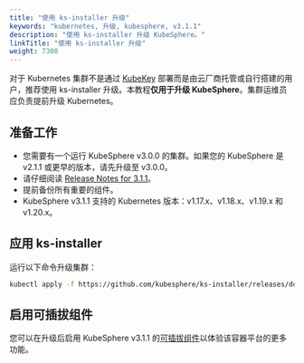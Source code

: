 ```yaml
---
title: "使用 ks-installer 升级"
keywords: "kubernetes, 升级, kubesphere, v3.1.1"
description: "使用 ks-installer 升级 KubeSphere。"
linkTitle: "使用 ks-installer 升级"
weight: 7300
---
```


对于 Kubernetes 集群不是通过 [KubeKey](../../installing-on-linux/introduction/kubekey/) 部署而是由云厂商托管或自行搭建的用户，推荐使用 ks-installer 升级。本教程**仅用于升级 KubeSphere**。集群运维员应负责提前升级 Kubernetes。

## 准备工作

- 您需要有一个运行 KubeSphere v3.0.0 的集群。如果您的 KubeSphere 是 v2.1.1 或更早的版本，请先升级至 v3.0.0。
- 请仔细阅读 [Release Notes for 3.1.1](../../release/release-v311/)。
- 提前备份所有重要的组件。
- KubeSphere v3.1.1 支持的 Kubernetes 版本：v1.17.x、v1.18.x、v1.19.x 和 v1.20.x。

## 应用 ks-installer

运行以下命令升级集群：

```bash
kubectl apply -f https://github.com/kubesphere/ks-installer/releases/download/v3.1.1/kubesphere-installer.yaml
```

## 启用可插拔组件

您可以在升级后启用 KubeSphere v3.1.1 的[可插拔组件](../../pluggable-components/overview/)以体验该容器平台的更多功能。